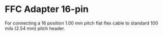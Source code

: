 # FFC Adapter 16-pin

For connecting a 16 position 1.00 mm pitch flat flex cable to standard 100 mils (2.54 mm) pitch header.
